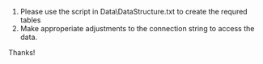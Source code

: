 1. Please use the script in Data\DataStructure.txt to create the requred tables 
2. Make approperiate adjustments to the connection string to access the data.

Thanks!
